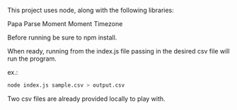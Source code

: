 This project uses node, along with the following libraries:

Papa Parse
Moment
Moment Timezone

Before running be sure to npm install.

When ready, running from the index.js file passing in the desired csv file will run the program.

ex.:
```sh
node index.js sample.csv > output.csv
```

Two csv files are already provided locally to play with.